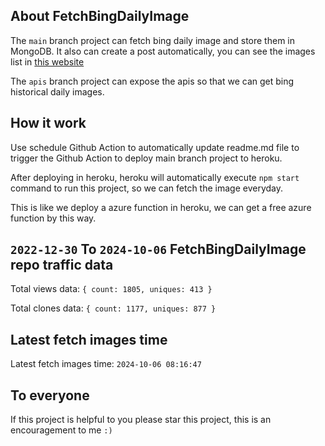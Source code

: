## About FetchBingDailyImage

The `main` branch project can fetch bing daily image and store them in MongoDB.
It also can create a post automatically, you can see the images list in [this website](https://oursalbum.netlify.app)

The `apis` branch project can expose the apis so that we can get bing historical daily images.

## How it work

Use schedule Github Action to automatically update readme.md file to trigger the Github Action to deploy main branch project to heroku.

After deploying in heroku, heroku will automatically execute `npm start` command to run this project, so we can fetch the image everyday.

This is like we deploy a azure function in heroku, we can get a free azure function by this way.

## `2022-12-30` To `2024-10-06` FetchBingDailyImage repo traffic data

Total views data: `{ count: 1805, uniques: 413 }`

Total clones data: `{ count: 1177, uniques: 877 }`

## Latest fetch images time

Latest fetch images time: `2024-10-06 08:16:47`

## To everyone

If this project is helpful to you please star this project, this is an encouragement to me `:)`



